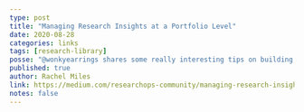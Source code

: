 ```yaml
---
type: post
title: "Managing Research Insights at a Portfolio Level"
date: 2020-08-28
categories: links
tags: [research-library]
posse: "@wonkyearrings shares some really interesting tips on building a portfolio level research repository in Airtable."
published: true
author: Rachel Miles
link: https://medium.com/researchops-community/managing-research-insights-at-a-portfolio-level-45585c9594d8
notes: false
---
```

